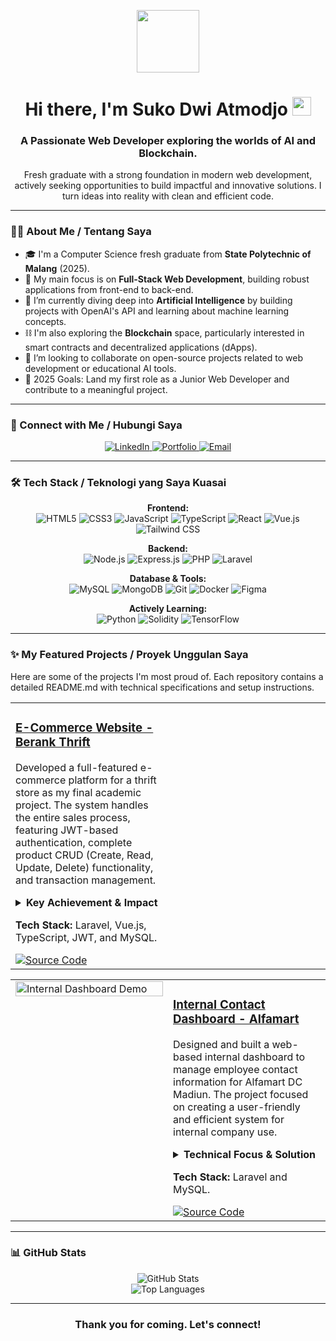 <p align="center">
  <img src="https://media.giphy.com/media/M9gbBd9nbDrOTu1Mqx/giphy.gif" width="100">
</p>

<h1 align="center">
  Hi there, I'm Suko Dwi Atmodjo <img src="https://media.giphy.com/media/hvRJCLFzcasrR4ia7z/giphy.gif" width="30px"/>
</h1>
<h3 align="center">A Passionate Web Developer exploring the worlds of AI and Blockchain.</h3>

<p align="center">
  Fresh graduate with a strong foundation in modern web development, actively seeking opportunities to build impactful and innovative solutions. I turn ideas into reality with clean and efficient code.
</p>

---

### 👨‍💻 About Me / Tentang Saya

- 🎓 I'm a Computer Science fresh graduate from **State Polytechnic of Malang** (2025).
- 🔭 My main focus is on **Full-Stack Web Development**, building robust applications from front-end to back-end.
- 🌱 I’m currently diving deep into **Artificial Intelligence** by building projects with OpenAI's API and learning about machine learning concepts.
- ⛓️ I'm also exploring the **Blockchain** space, particularly interested in smart contracts and decentralized applications (dApps).
- 👯 I’m looking to collaborate on open-source projects related to web development or educational AI tools.
- 🥅 2025 Goals: Land my first role as a Junior Web Developer and contribute to a meaningful project.

---

### 🤝 Connect with Me / Hubungi Saya

<p align="center">
  <a href="https://linkedin.com/in/sukodwiatmodjo" target="_blank">
    <img src="https://img.shields.io/badge/LinkedIn-0077B5?style=for-the-badge&logo=linkedin&logoColor=white" alt="LinkedIn">
  </a>
  <a href="" target="_blank">
    <img src="https://img.shields.io/badge/Portfolio-333333?style=for-the-badge&logo=About.me&logoColor=white" alt="Portfolio">
  </a>
  <a href="mailto:sukodwiatmodjo134@gmail.com">
    <img src="https://img.shields.io/badge/Email-D14836?style=for-the-badge&logo=gmail&logoColor=white" alt="Email">
  </a>
</p>

---

### 🛠️ Tech Stack / Teknologi yang Saya Kuasai

<p align="center">
  <strong>Frontend:</strong><br>
  <img src="https://img.shields.io/badge/HTML5-E34F26?style=for-the-badge&logo=html5&logoColor=white" alt="HTML5">
  <img src="https://img.shields.io/badge/CSS3-1572B6?style=for-the-badge&logo=css3&logoColor=white" alt="CSS3">
  <img src="https://img.shields.io/badge/JavaScript-F7DF1E?style=for-the-badge&logo=javascript&logoColor=black" alt="JavaScript">
  <img src="https://img.shields.io/badge/TypeScript-0184D5?style=for-the-badge&logo=typescript&logoColor=white" alt="TypeScript">
  <img src="https://img.shields.io/badge/React-20232A?style=for-the-badge&logo=react&logoColor=61DAFB" alt="React">
  <img src="https://img.shields.io/badge/Vue.js-35495E?style=for-the-badge&logo=vue.js&logoColor=4FC08D" alt="Vue.js">
  <img src="https://img.shields.io/badge/Tailwind_CSS-38B2AC?style=for-the-badge&logo=tailwind-css&logoColor=white" alt="Tailwind CSS">
</p>

<p align="center">
  <strong>Backend:</strong><br>
  <img src="https://img.shields.io/badge/Node.js-339933?style=for-the-badge&logo=nodedotjs&logoColor=white" alt="Node.js">
  <img src="https://img.shields.io/badge/Express.js-000000?style=for-the-badge&logo=express&logoColor=white" alt="Express.js">
  <img src="https://img.shields.io/badge/PHP-777BB4?style=for-the-badge&logo=php&logoColor=white" alt="PHP">
  <img src="https://img.shields.io/badge/Laravel-FF2D20?style=for-the-badge&logo=laravel&logoColor=white" alt="Laravel">
</p>

<p align="center">
  <strong>Database & Tools:</strong><br>
  <img src="https://img.shields.io/badge/MySQL-4479A1?style=for-the-badge&logo=mysql&logoColor=white" alt="MySQL">
  <img src="https://img.shields.io/badge/MongoDB-4EA94B?style=for-the-badge&logo=mongodb&logoColor=white" alt="MongoDB">
  <img src="https://img.shields.io/badge/Git-F05032?style=for-the-badge&logo=git&logoColor=white" alt="Git">
  <img src="https://img.shields.io/badge/Docker-2496ED?style=for-the-badge&logo=docker&logoColor=white" alt="Docker">
  <img src="https://img.shields.io/badge/Figma-F24E1E?style=for-the-badge&logo=figma&logoColor=white" alt="Figma">
</p>

<p align="center">
  <strong>Actively Learning:</strong><br>
  <img src="https://img.shields.io/badge/Python-3776AB?style=for-the-badge&logo=python&logoColor=white" alt="Python">
  <img src="https://img.shields.io/badge/Solidity-363636?style=for-the-badge&logo=solidity&logoColor=white" alt="Solidity">
  <img src="https://img.shields.io/badge/TensorFlow-FF6F00?style=for-the-badge&logo=tensorflow&logoColor=white" alt="TensorFlow">
</p>

---

### ✨ My Featured Projects / Proyek Unggulan Saya

Here are some of the projects I'm most proud of. Each repository contains a detailed README.md with technical specifications and setup instructions.

<table width="100%">
  <tr>
    <td width="50%" valign="top">
        <h3><a href="[YOUR_REPO_LINK_HERE]">E-Commerce Website - Berank Thrift</a></h3>
        <p>
            Developed a full-featured e-commerce platform for a thrift store as my final academic project. The
            system handles the entire sales process, featuring JWT-based authentication, complete product CRUD
            (Create, Read, Update, Delete) functionality, and transaction management.
        </p>
        <details>
            <summary><strong>Key Achievement & Impact</strong></summary>
            <p>
                Conducted comprehensive bug fixing and performance optimization, resulting in a <strong>reduction of
                    page load time by approximately 30%</strong>. This demonstrates a strong ability to not only
                build features but also to refine and enhance application performance.
            </p>
        </details>
        <p>
            <strong>Tech Stack:</strong> Laravel, Vue.js, TypeScript, JWT, and MySQL.
        </p>
        <div>
            <!-- <a href="[YOUR_LIVE_DEMO_LINK_HERE]" target="_blank">
                <img src="https://img.shields.io/badge/Live_Demo-000000?style=for-the-badge&logo=vercel&logoColor=white"
                    alt="Live Demo">
            </a> -->
            <a href="[YOUR_REPO_LINK_HERE]" target="_blank">
                <img src="https://img.shields.io/badge/Source_Code-181717?style=for-the-badge&logo=github&logoColor=white"
                    alt="Source Code">
            </a>
        </div>
    </td>
    <td width="50%" valign="top">
        <!-- <a href="[YOUR_LIVE_DEMO_LINK_HERE]" target="_blank">
            <img src="https://user-images.githubusercontent.com/26179770/133883025-2856e4e5-0b3c-4d2c-8007-063e5e4085f4.gif" alt="Berank Thrift E-Commerce Demo" width="100%">
        </a> -->
    </td>
  </tr>
</table>

<table width="100%">
  <tr>
    <td width="50%" valign="top">
      <a href="[YOUR_LIVE_DEMO_LINK_HERE]" target="_blank">
        <img src="https://user-images.githubusercontent.com/26179770/133883025-2856e4e5-0b3c-4d2c-8007-063e5e4085f4.gif" alt="Internal Dashboard Demo" width="100%">
      </a>
    </td>
    <td width="50%" valign="top">
      <h3><a href="[YOUR_REPO_LINK_HERE]">Internal Contact Dashboard - Alfamart</a></h3>
      <p>
        Designed and built a web-based internal dashboard to manage employee contact information for Alfamart DC Madiun. The project focused on creating a user-friendly and efficient system for internal company use.
      </p>
      <details>
        <summary><strong>Technical Focus & Solution</strong></summary>
        <p>
          The core of the project involved integrating a relational database to ensure efficient and structured data management. This improved data accessibility and maintainability for the administrative team.
        </p>
      </details>
      <p>
        <strong>Tech Stack:</strong> Laravel and MySQL.
      </p>
      <div>
        <!-- <a href="[YOUR_LIVE_DEMO_LINK_HERE]" target="_blank">
          <img src="https://img.shields.io/badge/Live_Demo-000000?style=for-the-badge&logo=vercel&logoColor=white" alt="Live Demo">
        </a> -->
        <a href="[YOUR_REPO_LINK_HERE]" target="_blank">
          <img src="https://img.shields.io/badge/Source_Code-181717?style=for-the-badge&logo=github&logoColor=white" alt="Source Code">
        </a>
      </div>
    </td>
  </tr>
</table>

---

### 📊 GitHub Stats

<p align="center">
  <img src="https://github-readme-stats.vercel.app/api?username=kokatmx&show_icons=true&theme=radical" alt="GitHub Stats">
  <br>
  <img src="https://github-readme-stats.vercel.app/api/top-langs/?username=kokatmx&layout=compact&theme=radical" alt="Top Languages">
</p>

---

<div align="center">
  <h3>Thank you for coming. Let's connect!</h3>
</div>
